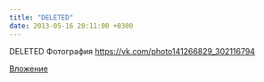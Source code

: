 ```yaml
---
title: "DELETED"
date: 2013-05-16 20:11:00 +0300
---
```


DELETED
Фотография
https://vk.com/photo141266829_302116794

[Вложение](https://vk.com/photo141266829_302116794)
